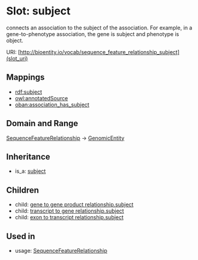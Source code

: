 # Slot: subject


connects an association to the subject of the association. For example, in a gene-to-phenotype association, the gene is subject and phenotype is object.

URI: [http://bioentity.io/vocab/sequence_feature_relationship_subject](slot_uri)
## Mappings

 * [rdf:subject](http://purl.obolibrary.org/obo/rdf_subject)
 * [owl:annotatedSource](http://purl.obolibrary.org/obo/owl_annotatedSource)
 * [oban:association_has_subject](http://purl.obolibrary.org/obo/oban_association_has_subject)
## Domain and Range

[SequenceFeatureRelationship](SequenceFeatureRelationship.md) -> [GenomicEntity](GenomicEntity.md)
## Inheritance

 *  is_a: [subject](subject.md)
## Children

 *  child: [gene to gene product relationship.subject](gene_to_gene_product_relationship_subject.md)
 *  child: [transcript to gene relationship.subject](transcript_to_gene_relationship_subject.md)
 *  child: [exon to transcript relationship.subject](exon_to_transcript_relationship_subject.md)
## Used in

 *  usage: [SequenceFeatureRelationship](SequenceFeatureRelationship.md)
